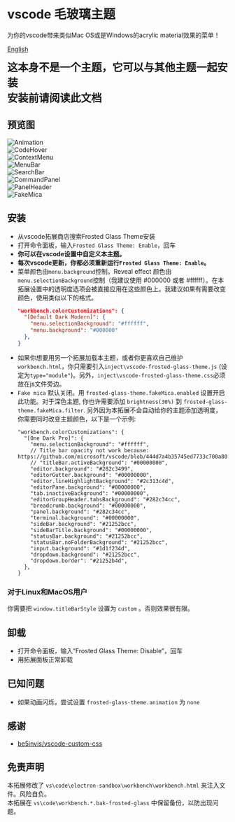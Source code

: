 # vscode 毛玻璃主题
为你的vscode带来类似Mac OS或是Windows的acrylic material效果的菜单！

[English](README.md)

<span style="font-size: 24px;font-weight: bold">
这本身不是一个主题，它可以与其他主题一起安装
<br>
安装前请阅读此文档
</span>

## 预览图
![Animation](image/Animation.gif) \
![CodeHover](image/CodeHover.jpg) \
![ContextMenu](image/ContextMenu.jpg) \
![MenuBar](image/MenuBar.jpg) \
![SearchBar](image/SearchBar.jpg) \
![CommandPanel](image/CommandPanel.jpg) \
![PanelHeader](image/PanelHeader.jpg) \
![FakeMica](image/FakeMica.jpg)
## 安装
* 从vscode拓展商店搜索Frosted Glass Theme安装
* 打开命令面板，输入`Frosted Glass Theme: Enable`，回车
* **你可以在vscode设置中自定义本主题。**
* **每次vscode更新，你都必须重新运行`Frosted Glass Theme: Enable`。**
* 菜单颜色由`menu.background`控制。Reveal effect 颜色由`menu.selectionBackground`控制（我建议使用 #000000 或者 #ffffff）。在本拓展设置中的透明度选项会被直接应用在这些颜色上。我建议如果有需要改变颜色，使用类似以下的格式。
  ```json
  "workbench.colorCustomizations": {
    "[Default Dark Modern]": {
      "menu.selectionBackground": "#ffffff",
      "menu.background": "#000000"
    },
  }
  ```
* 如果你想要用另一个拓展加载本主题，或者你更喜欢自己维护`workbench.html`，你只需要引入`inject\vscode-frosted-glass-theme.js` (设定为`type="module"`)。另外，`inject\vscode-frosted-glass-theme.css`必须放在js文件旁边。
* `Fake mica` 默认关闭。用 `frosted-glass-theme.fakeMica.enabled` 设置开启此功能。对于深色主题, 你也许需要添加 `brightness(30%)` 到 `frosted-glass-theme.fakeMica.filter`. 另外因为本拓展不会自动给你的主题添加透明度，你需要同时改变主题颜色，以下是一个示例:
  ```jsonc
  "workbench.colorCustomizations": {
    "[One Dark Pro]": {
      "menu.selectionBackground": "#ffffff",
      // Title bar opacity not work because: https://github.com/microsoft/vscode/blob/444d7a4b35745ed7733c700a8008f55cd659eb1d/src/vs/workbench/browser/parts/titlebar/titlebarPart.ts#L682
      // "titleBar.activeBackground": "#00000000",  
      "editor.background": "#282c3499",
      "editorGutter.background": "#00000000",
      "editor.lineHighlightBackground": "#2c313c4d",
      "editorPane.background": "#00000000",
      "tab.inactiveBackground": "#00000000",
      "editorGroupHeader.tabsBackground": "#282c34cc",
      "breadcrumb.background": "#00000000",
      "panel.background": "#282c34cc",
      "terminal.background": "#00000000",
      "sideBar.background": "#21252bcc",
      "sideBarTitle.background": "#00000000",
      "statusBar.background": "#21252bcc",
      "statusBar.noFolderBackground": "#21252bcc",
      "input.background": "#1d1f234d",
      "dropdown.background": "#21252bcc",
      "dropdown.border": "#21252b4d",
    },
  }
  ```
### 对于Linux和MacOS用户
你需要把 `window.titleBarStyle` 设置为 `custom` 。否则效果很有限。
## 卸载
* 打开命令面板，输入“Frosted Glass Theme: Disable”，回车
* 用拓展面板正常卸载
## 已知问题
* 如果动画闪烁，尝试设置 `frosted-glass-theme.animation` 为 `none`
## 感谢
* [be5invis/vscode-custom-css](https://github.com/be5invis/vscode-custom-css)
## 免责声明
本拓展修改了 `vs\code\electron-sandbox\workbench\workbench.html` 来注入文件。风险自负。\
本拓展在 `vs\code\workbench.*.bak-frosted-glass` 中保留备份，以防出现问题。
